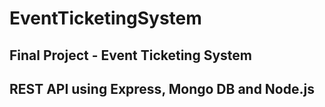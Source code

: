 # EventTicketingSystem
## Final Project - Event Ticketing System
## REST API using Express, Mongo DB and Node.js